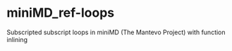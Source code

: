 # miniMD_ref-loops
Subscripted subscript loops in miniMD (The Mantevo Project) with function inlining
